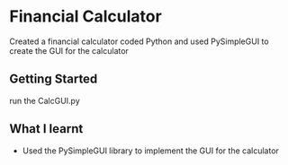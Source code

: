 # Financial Calculator

Created a financial calculator coded Python and used PySimpleGUI to create the GUI for the calculator


## Getting Started

run the CalcGUI.py

## What I learnt
- Used the PySimpleGUI library to implement the GUI for the calculator 
  


